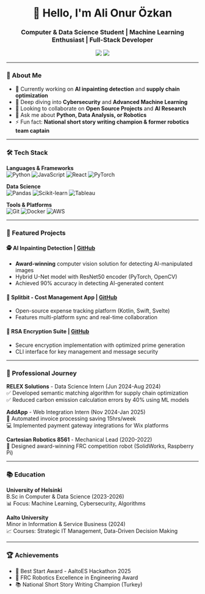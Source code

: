 <h1 align="center">👋 Hello, I'm Ali Onur Özkan</h1>
<h3 align="center">Computer & Data Science Student | Machine Learning Enthusiast | Full-Stack Developer</h3>

<p align="center">
  <a href="https://www.linkedin.com/in/ali-onur-%C3%B6zkan-62511a258/"><img src="https://img.shields.io/badge/LinkedIn-0077B5?style=for-the-badge&logo=linkedin&logoColor=white"></a>
  <a href="mailto:[alionurozkan@gmail.com]"><img src="https://img.shields.io/badge/Email-D14836?style=for-the-badge&logo=gmail&logoColor=white"></a>
</p>

---

### 🚀 About Me
- 🔭 Currently working on **AI inpainting detection** and **supply chain optimization**
- 🌱 Deep diving into **Cybersecurity** and **Advanced Machine Learning**
- 👯 Looking to collaborate on **Open Source Projects** and **AI Research**
- 💬 Ask me about **Python, Data Analysis, or Robotics**
- ⚡ Fun fact: **National short story writing champion & former robotics team captain**

---

### 🛠️ Tech Stack
**Languages & Frameworks**  
![Python](https://img.shields.io/badge/Python-3776AB?style=flat&logo=python&logoColor=white)
![JavaScript](https://img.shields.io/badge/JavaScript-F7DF1E?style=flat&logo=javascript&logoColor=black)
![React](https://img.shields.io/badge/React-20232A?style=flat&logo=react&logoColor=61DAFB)
![PyTorch](https://img.shields.io/badge/PyTorch-EE4C2C?style=flat&logo=pytorch&logoColor=white)

**Data Science**  
![Pandas](https://img.shields.io/badge/Pandas-150458?style=flat&logo=pandas&logoColor=white)
![Scikit-learn](https://img.shields.io/badge/Scikit--learn-F7931E?style=flat&logo=scikit-learn&logoColor=white)
![Tableau](https://img.shields.io/badge/Tableau-E97627?style=flat&logo=tableau&logoColor=white)

**Tools & Platforms**  
![Git](https://img.shields.io/badge/Git-F05032?style=flat&logo=git&logoColor=white)
![Docker](https://img.shields.io/badge/Docker-2496ED?style=flat&logo=docker&logoColor=white)
![AWS](https://img.shields.io/badge/AWS-232F3E?style=flat&logo=amazon-aws&logoColor=white)

---

### 🌟 Featured Projects

#### 🕵️ AI Inpainting Detection | [GitHub](https://github.com/ozkanali357/AI-Inpainting-Detection)
- **Award-winning** computer vision solution for detecting AI-manipulated images
- Hybrid U-Net model with ResNet50 encoder (PyTorch, OpenCV)
- Achieved 90% accuracy in detecting AI-generated content

#### 🔗 Splitbit - Cost Management App | [GitHub](https://github.com/ISDC-Helsinki/splitbit)
- Open-source expense tracking platform (Kotlin, Swift, Svelte)
- Features multi-platform sync and real-time collaboration

#### 🔐 RSA Encryption Suite | [GitHub](https://github.com/ozkanali357/AILabsProject)
- Secure encryption implementation with optimized prime generation
- CLI interface for key management and message security

---

### 💼 Professional Journey
**RELEX Solutions** - Data Science Intern (Jun 2024-Aug 2024)  
✅ Developed semantic matching algorithm for supply chain optimization  
✅ Reduced carbon emission calculation errors by 40% using ML models

**AddApp** - Web Integration Intern (Nov 2024-Jan 2025)  
🚀 Automated invoice processing saving 15hrs/week  
💻 Implemented payment gateway integrations for Wix platforms

**Cartesian Robotics 8561** - Mechanical Lead (2020-2022)  
🤖 Designed award-winning FRC competition robot (SolidWorks, Raspberry Pi)

---

### 📚 Education
**University of Helsinki**  
B.Sc in Computer & Data Science (2023-2026)  
📊 Focus: Machine Learning, Cybersecurity, Algorithms

**Aalto University**  
Minor in Information & Service Business (2024)  
📈 Courses: Strategic IT Management, Data-Driven Decision Making

---

### 🏆 Achievements
- 🥇 Best Start Award - AaltoES Hackathon 2025
- 🏅 FRC Robotics Excellence in Engineering Award
- 📚 National Short Story Writing Champion (Turkey)

